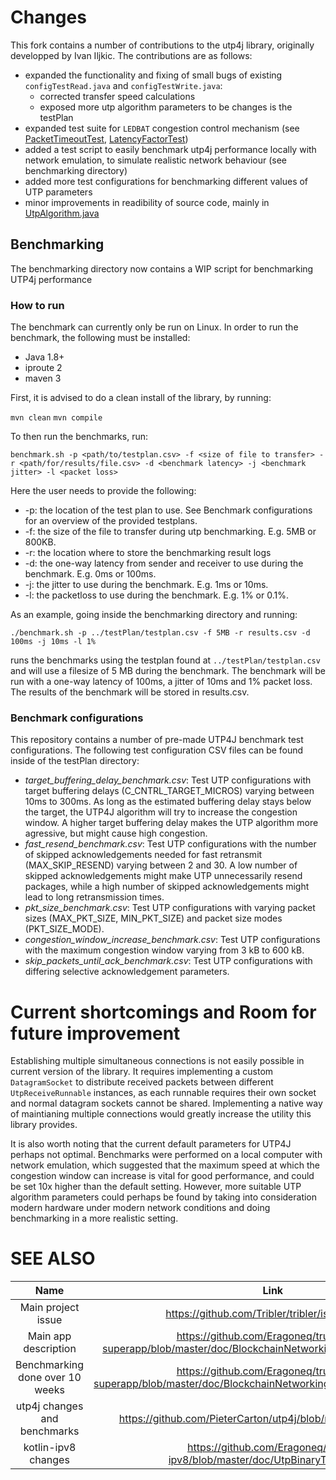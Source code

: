 # Changes

This fork contains a number of contributions to the utp4j library, originally developped by Ivan Iljkic. The contributions are as follows:
- expanded the functionality and fixing of small bugs of existing `configTestRead.java` and `configTestWrite.java`:
    - corrected transfer speed calculations
    - exposed more utp algorithm parameters to be changes is the testPlan
- expanded test suite for `LEDBAT` congestion control mechanism (see [PacketTimeoutTest](src/test/java/net/utp4j/channels/impl/alg/PacketTimeoutTest.java), [LatencyFactorTest](src/test/java/net/utp4j/channels/impl/alg/LatencyFactorTest.java))
- added a test script to easily benchmark utp4j performance locally with network emulation, to simulate realistic network behaviour (see benchmarking directory)
- added more test configurations for benchmarking different values of UTP parameters
- minor improvements in readibility of source code, mainly in [UtpAlgorithm.java](src/main/java/net/utp4j/channels/impl/alg/UtpAlgorithm.java)

## Benchmarking
The benchmarking directory now contains a WIP script for benchmarking UTP4j performance

### How to run
The benchmark can currently only be run on Linux. In order to run the benchmark, the following must be installed:
- Java 1.8+
- iproute 2
- maven 3

First, it is advised to do a clean install of the library, by running:

`mvn clean`
`mvn compile` 

To then run the benchmarks, run: 

`benchmark.sh -p <path/to/testplan.csv> -f <size of file to transfer> -r <path/for/results/file.csv> -d <benchmark latency> -j <benchmark jitter> -l <packet loss>`

Here the user needs to provide the following:
- -p: the location of the test plan to use. See Benchmark configurations for an overview of the provided testplans.
- -f: the size of the file to transfer during utp benchmarking. E.g. 5MB or 800KB.
- -r: the location where to store the benchmarking result logs
- -d: the one-way latency from sender and receiver to use during the benchmark. E.g. 0ms or 100ms.
- -j: the jitter to use during the benchmark. E.g. 1ms or 10ms.
- -l: the packetloss to use during the benchmark. E.g. 1% or 0.1%.

As an example, going inside the benchmarking directory and running:

`./benchmark.sh -p ../testPlan/testplan.csv -f 5MB -r results.csv -d 100ms -j 10ms -l 1%`

runs the benchmarks using the testplan found at `../testPlan/testplan.csv` and will use a filesize of 5 MB during the benchmark. The benchmark will be run with a one-way latency of 100ms, a jitter of 10ms and 1% packet loss. The results of the benchmark will be stored in results.csv.

### Benchmark configurations
This repository contains a number of pre-made UTP4J benchmark test configurations. The following test configuration CSV files can be found inside of the testPlan directory:
- *target_buffering_delay_benchmark.csv*: Test UTP configurations with target buffering delays (C_CNTRL_TARGET_MICROS) varying between 10ms to 300ms. As long as the estimated buffering delay stays below the target, the UTP4J algorithm will try to increase the congestion window. A higher target buffering delay makes the UTP algorithm more agressive, but might cause high congestion.
- *fast_resend_benchmark.csv*: Test UTP configurations with the number of skipped acknowledgements needed for fast retransmit (MAX_SKIP_RESEND) varying between 2 and 30. A low number of skipped acknowledgements might make UTP unnecessarily resend packages, while a high number of skipped acknowledgements might lead to long retransmission times.
- *pkt_size_benchmark.csv*: Test UTP configurations with varying packet sizes (MAX_PKT_SIZE, MIN_PKT_SIZE) and packet size modes (PKT_SIZE_MODE).
- *congestion_window_increase_benchmark.csv*: Test UTP configurations with the maximum congestion window varying from 3 kB to 600 kB.
- *skip_packets_until_ack_benchmark.csv*: Test UTP configurations with differing selective acknowledgement parameters.

# Current shortcomings and Room for future improvement
Establishing multiple simultaneous connections is not easily possible in current version of the library. It requires implementing a custom `DatagramSocket` to distribute received packets between different `UtpReceiveRunnable` instances, as each runnable requires their own socket and normal datagram sockets cannot be shared. Implementing a native way of maintianing multiple connections would greatly increase the utility this library provides.

It is also worth noting that the current default parameters for UTP4J perhaps not optimal. Benchmarks were performed on a local computer with network emulation, which suggested that the maximum speed at which the congestion window can increase is vital for good performance, and could be set 10x higher than the default setting. However, more suitable UTP algorithm parameters could perhaps be found by taking into consideration modern hardware under modern network conditions and doing benchmarking in a more realistic setting.

# SEE ALSO
| Name | Link |
| :-: | :-: |
|  Main project issue   |  https://github.com/Tribler/tribler/issues/7911  |
| Main app description | https://github.com/Eragoneq/trustchain-superapp/blob/master/doc/BlockchainNetworkingProject/UtpTesting.md |
| Benchmarking done over 10 weeks | https://github.com/Eragoneq/trustchain-superapp/blob/master/doc/BlockchainNetworkingProject/Benchmarking.md |
| utp4j changes and benchmarks | https://github.com/PieterCarton/utp4j/blob/master/CHANGES.md |
| kotlin-ipv8 changes | https://github.com/Eragoneq/kotlin-ipv8/blob/master/doc/UtpBinaryTransfer.md |
